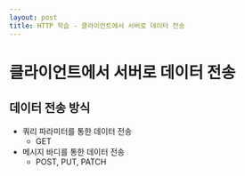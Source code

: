 ```yaml
---
layout: post
title: HTTP 학습 - 클라이언트에서 서버로 데이터 전송
---
```

# 클라이언트에서 서버로 데이터 전송

## 데이터 전송 방식
+ 쿼리 파라미터를 통한 데이터 전송
    - GET
+ 메시지 바디를 통한 데이터 전송
    - POST, PUT, PATCH





